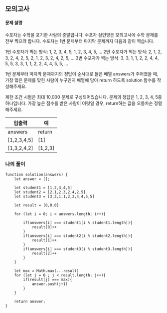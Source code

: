 ## 모의고사
#### 문제 설명

수포자는 수학을 포기한 사람의 준말입니다. 수포자 삼인방은 모의고사에 수학 문제를 전부 찍으려 합니다. 수포자는 1번 문제부터 마지막 문제까지 다음과 같이 찍습니다.

1번 수포자가 찍는 방식: 1, 2, 3, 4, 5, 1, 2, 3, 4, 5, ...
2번 수포자가 찍는 방식: 2, 1, 2, 3, 2, 4, 2, 5, 2, 1, 2, 3, 2, 4, 2, 5, ...
3번 수포자가 찍는 방식: 3, 3, 1, 1, 2, 2, 4, 4, 5, 5, 3, 3, 1, 1, 2, 2, 4, 4, 5, 5, ...

1번 문제부터 마지막 문제까지의 정답이 순서대로 들은 배열 answers가 주어졌을 때, 가장 많은 문제를 맞힌 사람이 누구인지 배열에 담아 return 하도록 solution 함수를 작성해주세요.

제한 조건
시험은 최대 10,000 문제로 구성되어있습니다.
문제의 정답은 1, 2, 3, 4, 5중 하나입니다.
가장 높은 점수를 받은 사람이 여럿일 경우, return하는 값을 오름차순 정렬해주세요.


|입출력|예| 
|---|---|
answers | return
[1,2,3,4,5] | [1]
[1,3,2,4,2] | [1,2,3]


### 나의 풀이

```
function solution(answers) {
    let answer = [];

    let student1 = [1,2,3,4,5]
    let student2 = [2,1,2,3,2,4,2,5]
    let student3 = [3,3,1,1,2,2,4,4,5,5]

    let result = [0,0,0]

    for (let i = 0; i < answers.length; i++){

        if(answers[i] === student1[i % student1.length]){
            result[0]++
        }
        if(answers[i] === student2[i % student2.length]){
            result[1]++
        }
        if(answers[i] === student3[i % student3.length]){
            result[2]++
        }
    }

    let max = Math.max(...result)
    for (let j = 0 ; j < result.length; j++){
        if(result[j] === max){
            answer.push(j+1)
        }
    }

    return answer;
}

```

